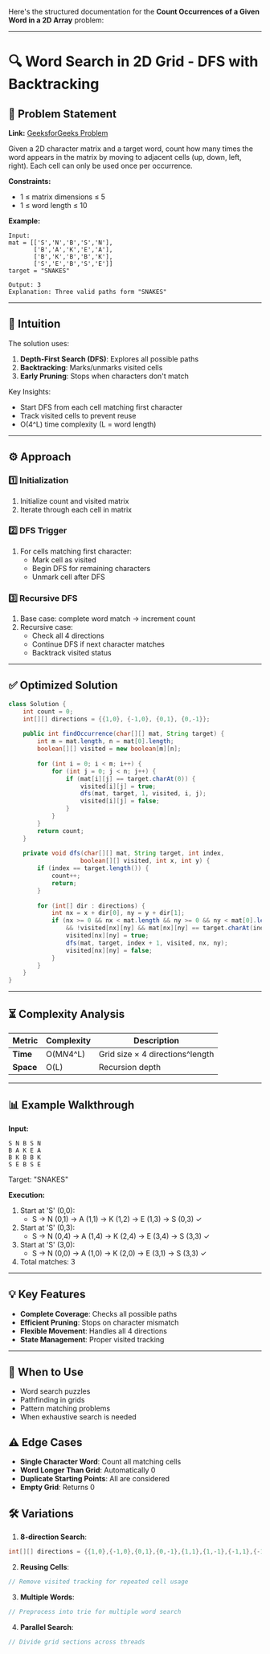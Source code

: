 Here's the structured documentation for the **Count Occurrences of a Given Word in a 2D Array** problem:

---

# 🔍 Word Search in 2D Grid - DFS with Backtracking

## 📜 Problem Statement
**Link:** [GeeksforGeeks Problem](https://www.geeksforgeeks.org/problems/count-occurences-of-a-given-word-in-a-2-d-array/1?page=2&company=Google&sortBy=latest)

Given a 2D character matrix and a target word, count how many times the word appears in the matrix by moving to adjacent cells (up, down, left, right). Each cell can only be used once per occurrence.

**Constraints:**
- 1 ≤ matrix dimensions ≤ 5
- 1 ≤ word length ≤ 10

**Example:**
```text
Input:
mat = [['S','N','B','S','N'],
       ['B','A','K','E','A'], 
       ['B','K','B','B','K'],
       ['S','E','B','S','E']]
target = "SNAKES"

Output: 3
Explanation: Three valid paths form "SNAKES"
```

---

## 🧠 Intuition
The solution uses:
1. **Depth-First Search (DFS)**: Explores all possible paths
2. **Backtracking**: Marks/unmarks visited cells
3. **Early Pruning**: Stops when characters don't match

Key Insights:
- Start DFS from each cell matching first character
- Track visited cells to prevent reuse
- O(4^L) time complexity (L = word length)

---

## ⚙️ Approach
### **1️⃣ Initialization**
1. Initialize count and visited matrix
2. Iterate through each cell in matrix

### **2️⃣ DFS Trigger**
1. For cells matching first character:
   - Mark cell as visited
   - Begin DFS for remaining characters
   - Unmark cell after DFS

### **3️⃣ Recursive DFS**
1. Base case: complete word match → increment count
2. Recursive case:
   - Check all 4 directions
   - Continue DFS if next character matches
   - Backtrack visited status

---

## ✅ Optimized Solution
```java
class Solution {
    int count = 0;
    int[][] directions = {{1,0}, {-1,0}, {0,1}, {0,-1}};
    
    public int findOccurrence(char[][] mat, String target) {
        int m = mat.length, n = mat[0].length;
        boolean[][] visited = new boolean[m][n];
        
        for (int i = 0; i < m; i++) {
            for (int j = 0; j < n; j++) {
                if (mat[i][j] == target.charAt(0)) {
                    visited[i][j] = true;
                    dfs(mat, target, 1, visited, i, j);
                    visited[i][j] = false;
                }
            }
        }
        return count;
    }
    
    private void dfs(char[][] mat, String target, int index, 
                    boolean[][] visited, int x, int y) {
        if (index == target.length()) {
            count++;
            return;
        }
        
        for (int[] dir : directions) {
            int nx = x + dir[0], ny = y + dir[1];
            if (nx >= 0 && nx < mat.length && ny >= 0 && ny < mat[0].length 
                && !visited[nx][ny] && mat[nx][ny] == target.charAt(index)) {
                visited[nx][ny] = true;
                dfs(mat, target, index + 1, visited, nx, ny);
                visited[nx][ny] = false;
            }
        }
    }
}
```

---

## ⏳ Complexity Analysis
| Metric          | Complexity | Description |
|-----------------|------------|-------------|
| **Time**        | O(M*N*4^L) | Grid size × 4 directions^length |
| **Space**       | O(L)       | Recursion depth |

---

## 📊 Example Walkthrough

**Input:**
```
S N B S N
B A K E A
B K B B K
S E B S E
```
Target: "SNAKES"

**Execution:**
1. Start at 'S' (0,0):
   - S → N (0,1) → A (1,1) → K (1,2) → E (1,3) → S (0,3) ✓
2. Start at 'S' (0,3):
   - S → N (0,4) → A (1,4) → K (2,4) → E (3,4) → S (3,3) ✓
3. Start at 'S' (3,0):
   - S → N (0,0) → A (1,0) → K (2,0) → E (3,1) → S (3,3) ✓
4. Total matches: 3

---

## 💡 Key Features
- **Complete Coverage**: Checks all possible paths
- **Efficient Pruning**: Stops on character mismatch
- **Flexible Movement**: Handles all 4 directions
- **State Management**: Proper visited tracking

---

## 🚀 When to Use
- Word search puzzles
- Pathfinding in grids
- Pattern matching problems
- When exhaustive search is needed

## ⚠️ Edge Cases
- **Single Character Word**: Count all matching cells
- **Word Longer Than Grid**: Automatically 0
- **Duplicate Starting Points**: All are considered
- **Empty Grid**: Returns 0

## 🛠 Variations
1. **8-direction Search**:
```java
int[][] directions = {{1,0},{-1,0},{0,1},{0,-1},{1,1},{1,-1},{-1,1},{-1,-1}};
```

2. **Reusing Cells**:
```java
// Remove visited tracking for repeated cell usage
```

3. **Multiple Words**:
```java
// Preprocess into trie for multiple word search
```

4. **Parallel Search**:
```java
// Divide grid sections across threads
```